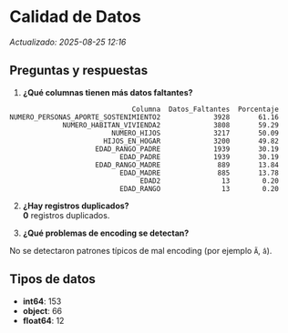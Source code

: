 # Calidad de Datos

_Actualizado: 2025-08-25 12:16_



## Preguntas y respuestas

1. **¿Qué columnas tienen más datos faltantes?**

```
                              Columna  Datos_Faltantes  Porcentaje
NUMERO_PERSONAS_APORTE_SOSTENIMIENTO2             3928       61.16
             NUMERO_HABITAN_VIVIENDA2             3808       59.29
                         NUMERO_HIJOS             3217       50.09
                       HIJOS_EN_HOGAR             3200       49.82
                     EDAD_RANGO_PADRE             1939       30.19
                           EDAD_PADRE             1939       30.19
                     EDAD_RANGO_MADRE              889       13.84
                           EDAD_MADRE              885       13.78
                                EDAD2               13        0.20
                           EDAD_RANGO               13        0.20
```



2. **¿Hay registros duplicados?**  
**0** registros duplicados.



3. **¿Qué problemas de encoding se detectan?**

No se detectaron patrones típicos de mal encoding (por ejemplo `Ã`, `â`).



## Tipos de datos

- **int64**: 153
- **object**: 66
- **float64**: 12